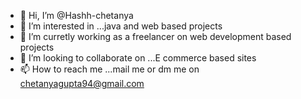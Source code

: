 - 👋 Hi, I’m @Hashh-chetanya
- 👀 I’m interested in ...java and web based projects
- 🌱 I’m curretly working as a freelancer on web development based projects
- 💞️ I’m looking to collaborate on ...E commerce based sites
- 📫 How to reach me ...mail me or dm me on chetanyagupta94@gmail.com

<!---
Hashh-chetanya/Hashh-chetanya is a ✨ special ✨ repository because its `README.md` (this file) appears on your GitHub profile.
You can click the Preview link to take a look at your changes.
--->
